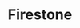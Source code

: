 ---
title: "Firestone"
url: /springfield/firestone-south-macarthur-boulevard/
shop: Autowerkstatt
---